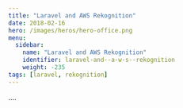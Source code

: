 ```yaml
---
title: "Laravel and AWS Rekognition"
date: 2018-02-16
hero: /images/heros/hero-office.png
menu:
  sidebar:
    name: "Laravel and AWS Rekognition"
    identifier: laravel-and--a-w-s--rekognition
    weight: -235
tags: [laravel, rekognition]
---
```


....